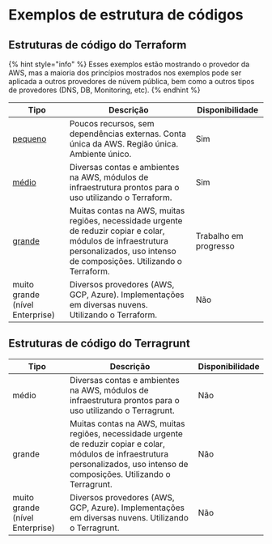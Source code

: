 # Exemplos de estrutura de códigos

## Estruturas de código do Terraform

{% hint style="info" %}
Esses exemplos estão mostrando o provedor da AWS, mas a maioria dos princípios mostrados nos exemplos pode ser aplicada a outros provedores de núvem pública, bem como a outros tipos de provedores (DNS, DB, Monitoring, etc).
{% endhint %}

| Tipo                                                            | Descrição                                                                                                                                                                          | Disponibilidade       |
| --------------------------------------------------------------- | ---------------------------------------------------------------------------------------------------------------------------------------------------------------------------------- | --------------------- |
| [pequeno](terraform/small-size-infrastructure.md)               | Poucos recursos, sem dependências externas. Conta única da AWS. Região única. Ambiente único.                                                                                      | Sim                   |
| [médio](terraform/medium-size-infrastructure.md)                | Diversas contas e ambientes na AWS, módulos de infraestrutura prontos para o uso utilizando o Terraform.                                                                           | Sim                   |
| [grande](terraform/large-size-infrastructure-with-terraform.md) | Muitas contas na AWS, muitas regiões, necessidade urgente de reduzir copiar e colar, módulos de infraestrutura personalizados, uso intenso de composições. Utilizando o Terraform. | Trabalho em progresso |
| muito grande (nível Enterprise)                                 | Diversos provedores (AWS, GCP, Azure). Implementações em diversas nuvens. Utilizando o Terraform.                                                                                  | Não                   |

## Estruturas de código do Terragrunt

| Tipo                            | Descrição                                                                                                                                                                           | Disponibilidade |
| ------------------------------- | ----------------------------------------------------------------------------------------------------------------------------------------------------------------------------------- | --------------- |
| médio                           | Diversas contas e ambientes na AWS, módulos de infraestrutura prontos para o uso utilizando o Terragrunt.                                                                           | Não             |
| grande                          | Muitas contas na AWS, muitas regiões, necessidade urgente de reduzir copiar e colar, módulos de infraestrutura personalizados, uso intenso de composições. Utilizando o Terragrunt. | Não             |
| muito grande (nível Enterprise) | Diversos provedores (AWS, GCP, Azure). Implementações em diversas nuvens. Utilizando o Terragrunt.                                                                                  | Não             |
